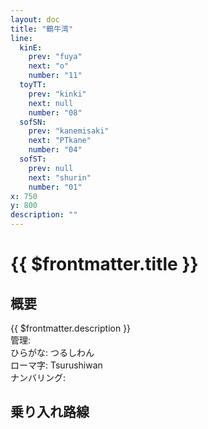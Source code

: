 ```yaml
---
layout: doc
title: "鶴牛湾"
line:
  kinE:
    prev: "fuya"
    next: "o"
    number: "11"
  toyTT:
    prev: "kinki"
    next: null
    number: "08"
  sofSN:
    prev: "kanemisaki"
    next: "PTkane"
    number: "04"
  sofST:
    prev: null
    next: "shurin"
    number: "01"
x: 750
y: 800
description: ""
---
```


# {{ $frontmatter.title }} <ViewinMap />
<!-- ![駅の写真の説明](駅の写真のURL) -->

<Family />

## 概要
{{ $frontmatter.description }}  
管理:   
ひらがな: つるしわん  
ローマ字: Tsurushiwan  
ナンバリング: <Numberling />

## 乗り入れ路線
<LineInfo />
